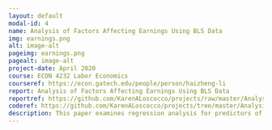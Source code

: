 ```yaml
---
layout: default
modal-id: 4
name: Analysis of Factors Affecting Earnings Using BLS Data
img: earnings.png
alt: image-alt
pageimg: earnings.png
pagealt: image-alt
project-date: April 2020
course: ECON 4232 Labor Economics
courseref: https://econ.gatech.edu/people/person/haizheng-li
report: Analysis of Factors Affecting Earnings Using BLS Data
reportref: https://github.com/KarenALoscocco/projects/raw/master/Analysis_of_Factors_Affecting_Earnings_BLS_Data/earnings_BLS_analysis.pdf
coderef: https://github.com/KarenALoscocco/projects/tree/master/Analysis_of_Factors_Affecting_Earnings_BLS_Data/code
description: This paper examines regression analysis for predictors of earnings, and specifically, the causal relationship between education and earnings. Earnings data from the Current Population Survey (CPS) which is conducted each month by the U.S. Census Bureau for the Bureau of Labor Statistics is analyzed. The data exploration, mathematical regression models, and implementations in R, as well as solutions and comments on the applications are included.
---
```


